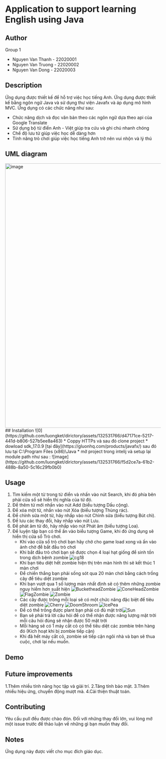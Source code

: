# Application to support learning English using Java
## Author
Group 1
* Nguyen Van Thanh - 22020001
* Nguyen Van Truong - 22020002
* Nguyen Van Dong - 22020003
## Description
Ứng dụng được thiết kế để hỗ trợ việc học tiếng Anh. Ứng dụng được thiết kế bằng ngôn ngữ Java và sử dụng thư viện Javafx và áp dụng mô hình MVC. Ứng dụng có các chức năng như sau:
- Chức năng dịch và đọc văn bản theo các ngôn ngữ dựa theo api của Google Translate
- Sử dụng bộ từ điển Anh - Việt giúp tra cứu và ghi chú nhanh chóng
- Chế độ lưu từ giúp việc học dễ dàng hơn
- Tính năng trò chơi giúp việc học tiếng Anh trở nên vui nhộn và lý thú
## UML diagram
<img width="855" alt="image" src="https://github.com/luongket/dirictory/assets/144676533/30d4bcca-3120-4b53-9db7-ee0ed4f6b8c5">
## Installation
![0](https://github.com/luongket/dirictory/assets/132531766/d47171ce-5217-441d-b806-527b5ee8a463)
* Coppy HTTPs và sau đó clone project
* dowload sdk_17.0.9  [tại đây](https://gluonhq.com/products/javafx/) sau đó lưu tại C:\Program Files (x86)\Java
* mở project trong intelij và setup lại module path như sau :
![image](https://github.com/luongket/dirictory/assets/132531766/f5d2ce7a-61b2-488b-8a50-5c16c29fb0b0)

## Usage
1. Tìm kiếm một từ trong từ điển và nhấn vào nút Search, khi đó phía bên phải cửa sổ sẽ hiển thị nghĩa của từ đó.
2. Để thêm từ mới nhấn vào nút Add (biểu tượng Dấu cộng).
3. Để xóa một từ, nhấn vào nút Xóa (biểu tượng Thùng rác).
4. Để chỉnh sửa một từ, hãy nhấp vào nút Chỉnh sửa (biểu tượng Bút chì).
5. Để lưu các thay đổi, hãy nhấp vào nút Lưu.
6. Để phát âm từ đó, hãy nhấp vào nút Phát âm (biểu tượng Loa).
7. Để luyện tập bạn có thể ấn vào biểu tượng Game, khi đó ứng dụng sẽ hiển thị cửa sổ Trò chơi.
   - Khi vào cửa sổ trò chơi bạn hãy chờ cho game load xong và ấn vào ảnh chờ để bắt đầu trò chơi
   - Khi bắt đầu trò chơi bạn sẽ được chọn 4 loại hạt giống để sinh tồn trong dịch bệnh zombie
![cg18](https://github.com/luongket/dirictory/assets/132531766/0b322b03-1041-442b-a524-20510f95b0d7)
   - Khi bạn tiêu diệt hết zombie hiện thị trên màn hình thì sẽ kết thúc 1 màn chơi
   - Để chiến thắng bạn phải sống sót qua 20 màn chơi bằng cách trồng cây để tiêu diệt zombie
   - Khi bạn vượt qua 1 số lượng màn nhất định sẽ có thêm những zombie nguy hiểm hơn suất hiện
    ![BucketheadZombie](https://github.com/luongket/dirictory/assets/132531766/fcf6c750-43a0-4946-b493-ce7e615b4d3b) ![ConeHeadZombie](https://github.com/luongket/dirictory/assets/132531766/6a9b8674-bba6-487a-a0e6-2390aed11b0a)
    ![FlagZombie](https://github.com/luongket/dirictory/assets/132531766/6e763166-fb7c-4961-a1fb-87c6b0ebd7a3) ![Zombie](https://github.com/luongket/dirictory/assets/132531766/57029222-1d2c-41d4-b243-6dc1546575f0)
   - Các cây được trồng mỗi loại sẽ có một chức năng đặc biệt để tiêu diệt zombie
    ![Cherry](https://github.com/luongket/dirictory/assets/132531766/9cc763fa-703f-4f71-ab75-bd278a749888)  ![DoomShroom](https://github.com/luongket/dirictory/assets/132531766/35897776-d8d7-4c7c-a2bb-a211bd6d0f07)
    ![IcePea](https://github.com/luongket/dirictory/assets/132531766/7b35e89a-88a6-44b6-836c-5b8fcd7bd81c)
   - Để có thể trồng được plant bạn phải có đủ mặt trời![Sun](https://github.com/luongket/dirictory/assets/132531766/eaa40abc-31f2-429c-88e0-63dde1239f33)
   - Bạn sẽ phải trả lời câu hỏi để có thể nhận được năng lượng mặt trời mỗi câu hỏi đúng sẽ nhận được 50 mặt trời
   - Mỗi hàng sẽ có 1 máy cắt cỏ có thể tiêu diệt các zombie trên hàng đó (Kích hoạt khi bị zombie tiếp cận)
   - Khi đã hết máy cắt cỏ, zombie sẽ tiếp cận ngôi nhà và bạn sẽ thua cuộc, chơi lại nếu muốn.
## Demo

## Future improvements
1.Thêm nhiều tính năng học tập và giải trí.
2.Tăng tính bảo mật.
3.Thêm nhiều hiệu ứng, chuyển động mượt mà.
4.Cải thiện thuật toán.

## Contributing
  Yêu cầu pull đều được chào đón. Đối với những thay đổi lớn, vui lòng mở một issue trước để thảo luận về những gì bạn muốn thay đổi.

## Notes
  Ứng dụng này được viết cho mục đích giáo dục.





 

    
